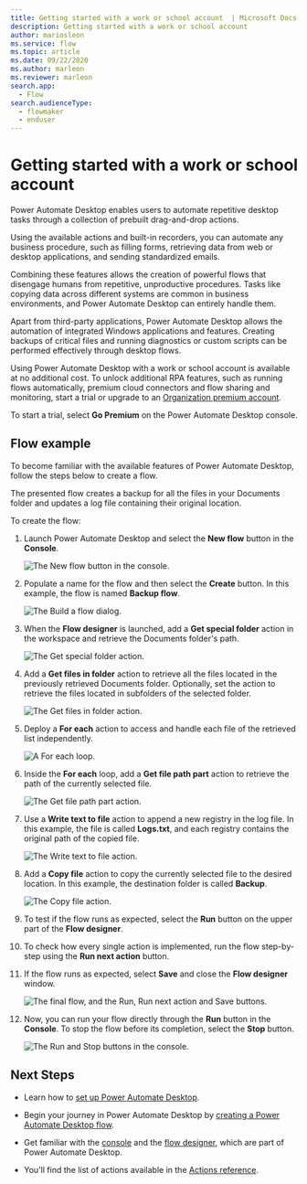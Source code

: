 ```yaml
---
title: Getting started with a work or school account  | Microsoft Docs
description: Getting started with a work or school account
author: mariosleon
ms.service: flow
ms.topic: article
ms.date: 09/22/2020
ms.author: marleon
ms.reviewer: marleon
search.app: 
  - Flow
search.audienceType: 
  - flowmaker
  - enduser
---
```


# Getting started with a work or school account

Power Automate Desktop enables users to automate repetitive desktop tasks through a collection of prebuilt drag-and-drop actions.

Using the available actions and built-in recorders, you can automate any business procedure, such as filling forms, retrieving data from web or desktop applications, and sending standardized emails.

Combining these features allows the creation of powerful flows that disengage humans from repetitive, unproductive procedures. Tasks like copying data across different systems are common in business environments, and Power Automate Desktop can entirely handle them.

Apart from third-party applications, Power Automate Desktop allows the automation of integrated Windows applications and features. Creating backups of critical files and running diagnostics or custom scripts can be performed effectively through desktop flows.

Using Power Automate Desktop with a work or school account is available at no additional cost. To unlock additional RPA features, such as running flows automatically, premium cloud connectors and flow sharing and monitoring, start a trial or upgrade to an [Organization premium account](getting-started-org.md).

To start a trial, select **Go Premium** on the Power Automate Desktop console.


## Flow example

To become familiar with the available features of Power Automate Desktop, follow the steps below to create a flow.

The presented flow creates a backup for all the files in your Documents folder and updates a log file containing their original location.

To create the flow:

1. Launch Power Automate Desktop and select the **New flow** button in the **Console**.

    ![The New flow button in the console.](media\getting-started-freeorg\getting-started-freeorg-console.png)

1. Populate a name for the flow and then select the **Create** button. In this example, the flow is named **Backup flow**.

    ![The Build a flow dialog.](media\getting-started-freeorg\getting-started-freeorg-new-flow.png)

1. When the **Flow designer** is launched, add a **Get special folder** action in the workspace and retrieve the Documents folder's path.

    ![The Get special folder action.](media\getting-started-freeorg\getting-started-freeorg-get-special-folder.png)

1. Add a **Get files in folder** action to retrieve all the files located in the previously retrieved Documents folder. Optionally, set the action to retrieve the files located in subfolders of the selected folder.

    ![The Get files in folder action.](media\getting-started-freeorg\getting-started-freeorg-get-files.png)

1. Deploy a **For each** action to access and handle each file of the retrieved list independently.

    ![A For each loop.](media\getting-started-freeorg\getting-started-freeorg-for-each.png)

1. Inside the **For each** loop, add a **Get file path part** action to retrieve the path of the currently selected file.

    ![The Get file path part action.](media\getting-started-freeorg\getting-started-freeorg-get-file-path-part.png)

1. Use a **Write text to file** action to append a new registry in the log file. In this example, the file is called **Logs.txt**, and each registry contains the original path of the copied file.

    ![The Write text to file action.](media\getting-started-freeorg\getting-started-freeorg-write-text-file.png)

1. Add a **Copy file** action to copy the currently selected file to the desired location. In this example, the destination folder is called **Backup**.

    ![The Copy file action.](media\getting-started-freeorg\getting-started-freeorg-copy-files.png)

1. To test if the flow runs as expected, select the **Run** button on the upper part of the **Flow designer**.

1. To check how every single action is implemented, run the flow step-by-step using the **Run next action** button.

1. If the flow runs as expected, select **Save** and close the **Flow designer** window.

    ![The final flow, and the Run, Run next action and Save buttons.](media\getting-started-freeorg\getting-started-freeorg-final.png)

1. Now, you can run your flow directly through the **Run** button in the **Console**. To stop the flow before its completion, select the **Stop** button.

    ![The Run and Stop buttons in the console.](media\getting-started-freeorg\getting-started-freeorg-run-flow-console.png)


## Next Steps

- Learn how to [set up Power Automate Desktop](setup.md).

- Begin your journey in Power Automate Desktop by [creating a Power Automate Desktop flow](create-flow.md). 

- Get familiar with the [console](console.md) and the [flow designer](flow-designer.md), which are part of Power Automate Desktop. 

- You'll find the list of actions available in the [Actions reference](actions-reference.md).